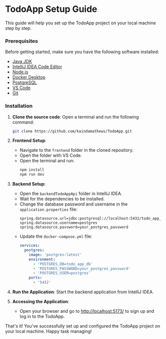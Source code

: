 # TodoApp Setup Guide

This guide will help you set up the TodoApp project on your local machine step by step.

### Prerequisites
Before getting started, make sure you have the following software installed:

- [Java JDK](https://www.oracle.com/java/technologies/downloads/)
- [IntelliJ IDEA Code Editor](https://www.jetbrains.com/idea/download/?section=windows)
- [Node.js](https://nodejs.org/en/download)
- [Docker Desktop](https://docs.docker.com/desktop/install/windows-install/)
- [PostgreSQL](https://www.postgresql.org/download/)
- [VS Code](https://code.visualstudio.com/download)
- [Git](https://git-scm.com/download/win)

### Installation

1. **Clone the source code**: Open a terminal and run the following command:
    ```bash
    git clone https://github.com/kaindamathews/TodoApp.git
    ```

2. **Frontend Setup**:
   - Navigate to the `frontend` folder in the cloned repository.
   - Open the folder with VS Code.
   - Open the terminal and run:
     ```bash
     npm install
     npm run dev
     ```
   
3. **Backend Setup**:
   - Open the `backendTodoAppApi` folder in IntelliJ IDEA.
   - Wait for the dependencies to be installed.
   - Change the database password and username in the `application.properties` file:
     ```properties
     spring.datasource.url=jdbc:postgresql://localhost:5432/todo_app_db
     spring.datasource.username=postgres
     spring.datasource.password=your_postgres_password
     ```
   - Update the `docker-compose.yml` file:
     ```yaml
     services:
       postgres:
         image: 'postgres:latest'
         environment:
           - 'POSTGRES_DB=todo_app_db'
           - 'POSTGRES_PASSWORD=your_postgres_password'
           - 'POSTGRES_USER=postgres'
         ports:
           - '5432'
     ```

4. **Run the Application**: Start the backend application from IntelliJ IDEA.

5. **Accessing the Application**:
   - Open your browser and go to [http://localhost:5173/](http://localhost:5173/) to sign up and log in to the TodoApp.

That's it! You've successfully set up and configured the TodoApp project on your local machine. Happy task managing!